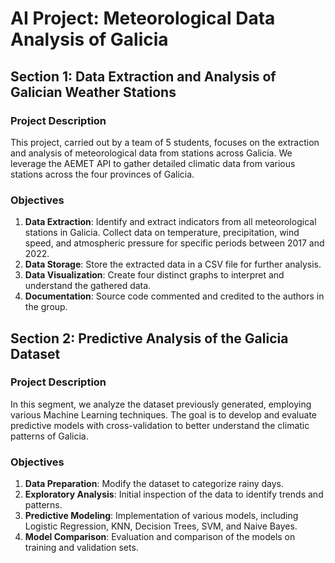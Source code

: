 # AI Project: Meteorological Data Analysis of Galicia

## Section 1: Data Extraction and Analysis of Galician Weather Stations

### Project Description
This project, carried out by a team of 5 students, focuses on the extraction and analysis of meteorological data from stations across Galicia. We leverage the AEMET API to gather detailed climatic data from various stations across the four provinces of Galicia.

### Objectives
1. **Data Extraction**: Identify and extract indicators from all meteorological stations in Galicia. Collect data on temperature, precipitation, wind speed, and atmospheric pressure for specific periods between 2017 and 2022.
2. **Data Storage**: Store the extracted data in a CSV file for further analysis.
3. **Data Visualization**: Create four distinct graphs to interpret and understand the gathered data.
4. **Documentation**: Source code commented and credited to the authors in the group.

## Section 2: Predictive Analysis of the Galicia Dataset

### Project Description
In this segment, we analyze the dataset previously generated, employing various Machine Learning techniques. The goal is to develop and evaluate predictive models with cross-validation to better understand the climatic patterns of Galicia.

### Objectives
1. **Data Preparation**: Modify the dataset to categorize rainy days.
2. **Exploratory Analysis**: Initial inspection of the data to identify trends and patterns.
3. **Predictive Modeling**: Implementation of various models, including Logistic Regression, KNN, Decision Trees, SVM, and Naive Bayes.
4. **Model Comparison**: Evaluation and comparison of the models on training and validation sets.
